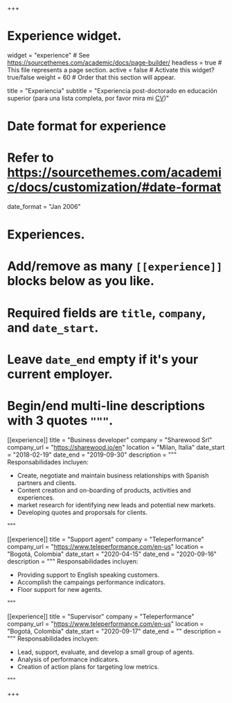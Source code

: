 +++
# Experience widget.
widget = "experience"  # See https://sourcethemes.com/academic/docs/page-builder/
headless = true  # This file represents a page section.
active = false  # Activate this widget? true/false
weight = 60  # Order that this section will appear.

title = "Experiencia"
subtitle = "Experiencia post-doctorado en educación superior (para una lista completa, por favor mira mi [CV](/es/files/JDL_CV_es.pdf))"

# Date format for experience
#   Refer to https://sourcethemes.com/academic/docs/customization/#date-format
date_format = "Jan 2006"

# Experiences.
#   Add/remove as many `[[experience]]` blocks below as you like.
#   Required fields are `title`, `company`, and `date_start`.
#   Leave `date_end` empty if it's your current employer.
#   Begin/end multi-line descriptions with 3 quotes `"""`.
[[experience]]
  title = "Business developer"
  company = "Sharewood Srl"
  company_url = "https://sharewood.io/en"
  location = "Milan, Italia"
  date_start = "2018-02-19"
  date_end = "2019-09-30"
  description = """
  Responsabilidades incluyen:
  
  * Create, negotiate and maintain business relationships with Spanish partners and clients. 
  * Content creation and on-boarding of products, activities and experiences.
  * market research for identifying new leads and potential new markets.
  * Developing quotes and proporsals for clients.

  """

[[experience]]
  title = "Support agent"
  company = "Teleperformance"
  company_url = "https://www.teleperformance.com/en-us"
  location = "Bogotá, Colombia"
  date_start = "2020-04-15"
  date_end = "2020-09-16"
  description = """
  Responsabilidades incluyen:
  
  * Providing support to English speaking customers.
  * Accomplish the campaings performance indicators.
  * Floor support for new agents.
  
  """

[[experience]]
  title = "Supervisor"
  company = "Teleperformance"
  company_url = "https://www.teleperformance.com/en-us"
  location = "Bogotá, Colombia"
  date_start = "2020-09-17"
  date_end = ""
  description = """
   Responsabilidades incluyen:
  
  * Lead, support, evaluate, and develop a small group of agents.
  * Analysis of performance indicators.
  * Creation of action plans for targeting low metrics.
  
  """

+++
